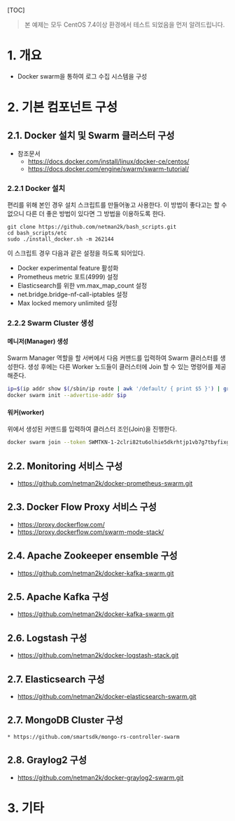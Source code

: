 [TOC]



> 본 예제는 모두 CentOS 7.4이상 환경에서 테스트 되었음을 먼저 알려드립니다.

# 1. 개요

- Docker swarm을 통하여 로그 수집 시스템을 구성

# 2. 기본 컴포넌트 구성

## 2.1. Docker 설치 및 Swarm 클러스터 구성

* 참조문서 
	* https://docs.docker.com/install/linux/docker-ce/centos/
	* https://docs.docker.com/engine/swarm/swarm-tutorial/

### 2.2.1 Docker 설치
편리를 위해 본인 경우 설치 스크립트를 만들어놓고 사용한다. 이 방법이 좋다고는 할 수 없으니 다른 더 좋은 방법이 있다면 그 방법을 이용하도록 한다.

```
git clone https://github.com/netman2k/bash_scripts.git
cd bash_scripts/etc
sudo ./install_docker.sh -m 262144
```

이 스크립트 경우 다음과 같은 설정을 하도록 되어있다.
* Docker experimental feature 활성화
* Prometheus metric 포트(4999) 설정
* Elasticsearch를 위한 vm.max_map_count 설정
* net.bridge.bridge-nf-call-iptables 설정
* Max locked memory unlimited 설정

### 2.2.2 Swarm Cluster 생성

#### 메니저(Manager) 생성

Swarm Manager 역할을 할 서버에서 다음 커맨드를 입력하여 Swarm 클러스터를 생성한다. 생성 후에는 다른 Worker 노드들이 클러스터에 Join 할 수 있는 명령어를 제공해준다.

```bash
ip=$(ip addr show $(/sbin/ip route | awk '/default/ { print $5 }') | grep -Eo '[0-9]{1,3}\.[0-9]{1,3}\.[0-9]{1,3}\.[0-9]{1,3}' | head -1)
docker swarm init --advertise-addr $ip
```

#### 워커(worker)

위에서 생성된 커맨드를 입력하여 클러스터 조인(Join)을 진행한다.

```bash
docker swarm join --token SWMTKN-1-2clri82tu6olhie5dkrhtjp1vb7g7tbyfixgnmlkl8nb1lkplj-7dj5tscihde1s8scatql9qzfa <manager IP>:2377

```

## 2.2. Monitoring 서비스 구성

* https://github.com/netman2k/docker-prometheus-swarm.git

## 2.3. Docker Flow Proxy 서비스 구성

* https://proxy.dockerflow.com/
* https://proxy.dockerflow.com/swarm-mode-stack/

## 2.4. Apache Zookeeper ensemble 구성

* https://github.com/netman2k/docker-kafka-swarm.git 

## 2.5. Apache Kafka 구성

* https://github.com/netman2k/docker-kafka-swarm.git

## 2.6. Logstash 구성 

* https://github.com/netman2k/docker-logstash-stack.git

## 2.7. Elasticsearch 구성
* https://github.com/netman2k/docker-elasticsearch-swarm.git

## 2.7. MongoDB Cluster 구성

	* https://github.com/smartsdk/mongo-rs-controller-swarm

## 2.8. Graylog2 구성

* https://github.com/netman2k/docker-graylog2-swarm.git


# 3. 기타